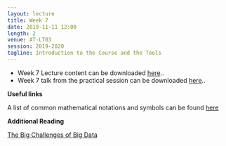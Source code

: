 ```yaml
---
layout: lecture
title: Week 7
date: 2019-11-11 12:00
length: 2
venue: AT-LT03
session: 2019-2020
tagline: Introduction to the Course and the Tools
---
```


* Week 7 Lecture content can be downloaded [here](http://opendsi.cc/bioinformatics/assets/Lecture_Wk7.pdf)..
* Week 7 talk from the practical session can be downloaded [here](http://opendsi.cc/bioinformatics/assets/CoCalcCloud_BMS353.pdf)..


**Useful links**

A list of common mathematical notations and symbols can be found [here](https://en.wikipedia.org/wiki/List_of_mathematical_symbols)

**Additional Reading**

[The Big Challenges of Big Data](http://opendsi.cc/bioinformatics/assets/Big_Data_Biology.pdf)
